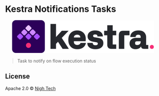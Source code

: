 # Kestra Notifications Tasks

<p align="center">
  <img width="460" src="https://github.com/kestra-io/kestra/raw/master/ui/src/assets/logo.svg?sanitize=true"  alt="Kestra workflow orchestrator" />
</p>

> Task to notify on flow execution status
>



## License
Apache 2.0 © [Nigh Tech](https://nigh.tech)
